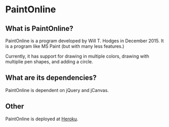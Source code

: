 PaintOnline
===========

What is PaintOnline?
--------------------
PaintOnline is a program developed by Will T. Hodges in December 2015.
It is a program like MS Paint (but with many less features.)

Currently, it has support for drawing in multiple colors, drawing with multiplie
pen shapes, and adding a circle.

What are its dependencies?
--------------------------
PaintOnline is dependent on jQuery and jCanvas.

Other
-----

PaintOnline is deployed at [Heroku](https://paintonline.herokuapp.com).
